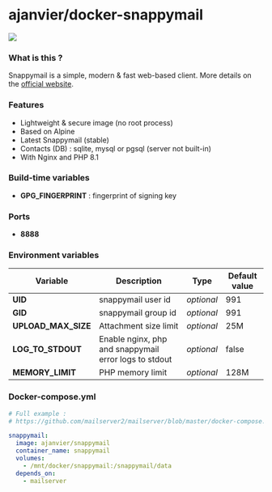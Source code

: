# ajanvier/docker-snappymail

![](https://snappymail.eu/static/img/logo-256x256.png)

### What is this ?

Snappymail is a simple, modern & fast web-based client. More details on the [official website](https://snappymail.eu/).

### Features

- Lightweight & secure image (no root process)
- Based on Alpine
- Latest Snappymail (stable)
- Contacts (DB) : sqlite, mysql or pgsql (server not built-in)
- With Nginx and PHP 8.1

### Build-time variables

- **GPG_FINGERPRINT** : fingerprint of signing key

### Ports

- **8888**

### Environment variables

| Variable | Description | Type | Default value |
| -------- | ----------- | ---- | ------------- |
| **UID** | snappymail user id | *optional* | 991
| **GID** | snappymail group id | *optional* | 991
| **UPLOAD_MAX_SIZE** | Attachment size limit | *optional* | 25M
| **LOG_TO_STDOUT** | Enable nginx, php and snappymail error logs to stdout | *optional* | false
| **MEMORY_LIMIT** | PHP memory limit | *optional* | 128M

### Docker-compose.yml

```yml
# Full example :
# https://github.com/mailserver2/mailserver/blob/master/docker-compose.sample.yml

snappymail:
  image: ajanvier/snappymail
  container_name: snappymail
  volumes:
    - /mnt/docker/snappymail:/snappymail/data
  depends_on:
    - mailserver
```